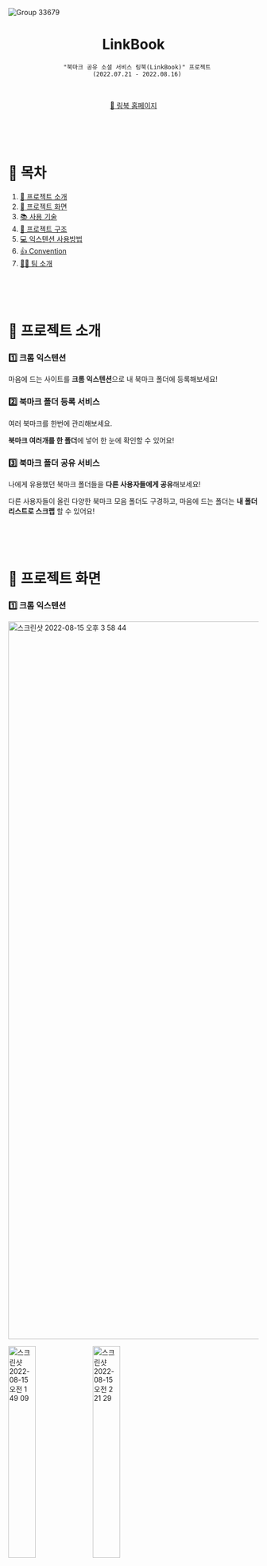 ![Group 33679](https://user-images.githubusercontent.com/72294509/184585998-fc420e7e-1748-43bf-8ac2-61ebac6fcac6.png)

<div align='center'>
    <h1>LinkBook</h1>

```
  "북마크 공유 소셜 서비스 링북(LinkBook)" 프로젝트
  (2022.07.21 - 2022.08.16)
```

  <br>
  
  [🐳 링북 홈페이지](https://linkbook.tk/)
  
</div>

<br><br><br>

# 🐳 목차

1. [🐳 프로젝트 소개](#-프로젝트-소개)
2. [🐳 프로젝트 화면](#-프로젝트-화면)
3. [📚 사용 기술](#-사용-기술)
4. [📁 프로젝트 구조](#-프로젝트-구조)
5. [💻 익스텐션 사용방법](#-익스텐션-사용방법)
6. [👍 Convention](#-convention)
7. [🤼‍♀️ 팀 소개](#%EF%B8%8F-팀-소개)

<br><br><br>

# 🐳 프로젝트 소개

### 1️⃣ 크롬 익스텐션

마음에 드는 사이트를 **크롬 익스텐션**으로 내 북마크 폴더에 등록해보세요!

### 2️⃣ 북마크 폴더 등록 서비스

여러 북마크를 한번에 관리해보세요.

**북마크 여러개를 한 폴더**에 넣어 한 눈에 확인할 수 있어요!

### 3️⃣ 북마크 폴더 공유 서비스

나에게 유용했던 북마크 폴더들을 **다른 사용자들에게 공유**해보세요!

다른 사용자들이 올린 다양한 북마크 모음 폴더도 구경하고, 마음에 드는 폴더는 **내 폴더 리스트로 스크랩** 할 수 있어요!

<br><br><br>

# 🐳 프로젝트 화면

### 1️⃣ 크롬 익스텐션

<img width="1440" alt="스크린샷 2022-08-15 오후 3 58 44" src="https://user-images.githubusercontent.com/92906766/184805826-02a201fd-783d-4c23-8d15-55974e7dd53e.png">
<p>
<img width=33% alt="스크린샷 2022-08-15 오전 1 49 09" src="https://user-images.githubusercontent.com/92906766/184805908-0f513f7f-e99c-4ad0-8eae-0e378b577a52.png">

<img width=33% alt="스크린샷 2022-08-15 오전 2 21 29" src="https://user-images.githubusercontent.com/92906766/184805942-9574127e-7c40-4080-8d66-d4e3e11f9cad.png">

<img width=33% alt="스크린샷 2022-08-15 오후 9 09 15" src="https://user-images.githubusercontent.com/92906766/184805991-aa0fb85e-dafa-472d-ab1c-1543c5897ec9.png">
</p>
<p>
<img width=33% alt="스크린샷 2022-08-15 오후 9 09 26" src="https://user-images.githubusercontent.com/92906766/184806009-7b31a283-2bfb-4f0c-8cad-049f377e15c8.png">
<img width=33% alt="스크린샷 2022-08-15 오전 2 23 29" src="https://user-images.githubusercontent.com/92906766/184806040-de6ba4b3-c551-4f84-acf9-954c26b8fe50.png">
</p>
<br>

### 2️⃣ 메인

<img src="https://user-images.githubusercontent.com/72294509/184589915-ac073330-c791-4b21-b3bd-daaa79d3fcd0.png" align="center" width="50%"><img src="https://user-images.githubusercontent.com/72294509/184596562-e71c0657-3f10-4590-840e-8fd1e217c03f.png" align="center" width="50%">
![image](https://user-images.githubusercontent.com/72294509/184608897-b935d623-569d-4640-aa40-4bf9bda06dc0.png)

#### 로그인

![image](https://user-images.githubusercontent.com/72294509/184591332-8ab60fc5-3665-48a5-b9a0-1111a26df3ca.png)

#### 회원가입

<img src="https://user-images.githubusercontent.com/72294509/184593257-36955201-b0d5-46ac-a81f-0029638fab4c.png" align="center" width="50%"><img src="https://user-images.githubusercontent.com/72294509/184593549-a5640e63-a3e2-4637-b070-3d60a2b14447.png" align="center" width="50%">

#### 첫 로그인 시 회원 정보 수정 모달

<img src="https://user-images.githubusercontent.com/72294509/184593730-a75f78f2-14d8-4881-984f-4afe05820446.png" align="center" width="50%"><img src="https://user-images.githubusercontent.com/72294509/184593849-9da31e54-272f-4df2-870d-c91a8ed9404c.png" align="center" width="50%">
<img src="https://user-images.githubusercontent.com/72294509/184594059-7652413f-4005-4558-b5c9-96745ed45c54.png" align="center" width="50%"><img src="https://user-images.githubusercontent.com/72294509/184594137-3e6cd2a8-b462-4840-9ade-ecac4517f7c0.png" align="center" width="50%">
![image](https://user-images.githubusercontent.com/72294509/184594424-ccba4745-fdab-46da-b3b7-60f317cc921f.png)

<br>

### 3️⃣ 북마크 폴더 리스트

#### 태그 분류 리스트

![image](https://user-images.githubusercontent.com/72294509/184606472-21c0b725-5dec-440e-97b9-95b642660367.png)

#### 검색 결과 리스트

![image](https://user-images.githubusercontent.com/72294509/184606633-3abca0b5-3358-45b5-ac9d-e6a39b041831.png)
![image](https://user-images.githubusercontent.com/72294509/184606693-8858dd5a-a41e-4ec4-a8e8-d74a494ed3bb.png)

<br>

### 4️⃣ 특정 북마크 폴더 조회 / 작성 및 수정

#### 북마크 폴더 조회

<img src="https://user-images.githubusercontent.com/72294509/184606966-06045081-bb42-4f32-8854-23c04005ed06.png" align="center" width="50%"><img src="https://user-images.githubusercontent.com/72294509/184607083-8c2846d1-da0d-4319-9130-d2c05e98a602.png" align="center" width="50%">
<img src="https://user-images.githubusercontent.com/72294509/184607173-c91cc367-01ed-459b-a22e-c41cd67704ff.png" align="center" width="50%"><img src="https://user-images.githubusercontent.com/72294509/184607329-0170c87c-3543-46c5-a112-2e26541fdf49.png" align="center" width="50%">

#### 북마크 폴더 작성 및 수정

<img src="https://user-images.githubusercontent.com/72294509/184607561-608a165f-289e-4cd6-bade-b9de2fa52f6c.png" align="center" width="50%"><img src="https://user-images.githubusercontent.com/72294509/184607621-3595505c-2ec8-4a9c-aa07-c3d8e57185da.png" align="center" width="50%">

<br>

### 5️⃣ 회원 페이지

#### 회원 페이지

![image](https://user-images.githubusercontent.com/72294509/184605489-7576d3fc-cebe-4e57-bdd2-f160a72b867d.png)

#### 사용자 정보 수정

<img src="https://user-images.githubusercontent.com/72294509/184605628-567f0376-9cae-4ae0-aac0-3f67008b82ee.png" align="center" width="50%"><img src="https://user-images.githubusercontent.com/72294509/184606060-c1b0ccbb-b54d-4e39-b792-a22eb12277e4.png" align="center" width="50%">

<br><br><br>

# 📚 사용 기술

## 1️⃣ Web

### 📃 Languages / Libraries

![NextJS](https://img.shields.io/badge/NextJS-%23000000.svg?style=for-the-badge&logo=Next.js&logoColor=white)
![React](https://img.shields.io/badge/react-%2320232a.svg?style=for-the-badge&logo=react&logoColor=%2361DAFB)
![TypeScript](https://img.shields.io/badge/typescript-004088.svg?style=for-the-badge&logo=typescript&logoColor=white)<br/>
![Recoil](https://img.shields.io/badge/Recoil-white?style=for-the-badge&logo=react&logoColor=black)
![React-hook-form](https://img.shields.io/badge/React_Hook_Form-FF3366?style=for-the-badge&logo=react&logoColor=%2361DAFB)
![ContextAPI](https://img.shields.io/badge/Context_API-%2320232a.svg?style=for-the-badge&logo=react&logoColor=%2361DAFB)
![axios](https://img.shields.io/badge/Axios-3668FF?style=for-the-badge&logo=react&logoColor=white)<br>
![Storybook](https://img.shields.io/badge/storybook-FF4785?style=for-the-badge&logo=storybook&logoColor=white)
![Emotion](https://img.shields.io/badge/Emotion-%237F5AB6?style=for-the-badge&logo=react&logoColor=white)<br>

### 🛠 Tools

![Figma](https://img.shields.io/badge/figma-%23F24E1E.svg?style=for-the-badge&logo=figma&logoColor=white)
![Notion](https://img.shields.io/badge/Notion-%23000000.svg?style=for-the-badge&logo=notion&logoColor=white)
![Slack](https://img.shields.io/badge/Slack-4A154B?style=for-the-badge&logo=slack&logoColor=white)
![Git](https://img.shields.io/badge/git-%23F05033.svg?style=for-the-badge&logo=git&logoColor=white)
![GitHub](https://img.shields.io/badge/github-%23121011.svg?style=for-the-badge&logo=github&logoColor=white)
![Visual Studio Code](https://img.shields.io/badge/Visual%20Studio%20Code-0078d7.svg?style=for-the-badge&logo=visual-studio-code&logoColor=white)

### 🧐 Linters

![Eslint](https://img.shields.io/badge/eslint-3A33D1?style=for-the-badge&logo=eslint&logoColor=white)
![Prettier](https://img.shields.io/badge/prettier-1A2C34?style=for-the-badge&logo=prettier&logoColor=F7BA3E)

### 🧐 Deploy

<br><br>

## 2️⃣ Extension

### 📃 Languages / Libraries

![React](https://img.shields.io/badge/react-%2320232a.svg?style=for-the-badge&logo=react&logoColor=%2361DAFB)
![TypeScript](https://img.shields.io/badge/typescript-004088.svg?style=for-the-badge&logo=typescript&logoColor=white)<br/>
![ContextAPI](https://img.shields.io/badge/Context_API-%2320232a.svg?style=for-the-badge&logo=react&logoColor=%2361DAFB)
![axios](https://img.shields.io/badge/Axios-3668FF?style=for-the-badge&logo=react&logoColor=white)
![Emotion](https://img.shields.io/badge/Emotion-%237F5AB6?style=for-the-badge&logo=react&logoColor=white)

<br><br><br>

# 📁 프로젝트 구조

![image](https://user-images.githubusercontent.com/72294509/184610986-1cb2c6b6-01bc-486b-822a-c82b4ffd527f.png)

<br><br><br>

# 💻 익스텐션 사용방법

현재 익스텐션은 구글 크롬에서 검수중에 있습니다 ㅠ 임시 사용방법은

1. 레포를 다운로드합니다: <br>
2. `git clone git@github.com:prgrms-web-devcourse/Team-03-LinkBook-FE.git` <br>
3. `chrome://extensions/` 접속 후<br>
4. 우측 상단의 개발자 모드를 여신후 <br>
   <img width="1440" alt="스크린샷 2022-08-16 오후 4 53 33 1" src="https://user-images.githubusercontent.com/92906766/184827612-69eab16f-e4cb-49d1-8a31-616e49aba9f1.png">
   <br>
5. 좌측 상단의 압축해제된 확장프로그램을 로드합니다 (load unpacked) 클릭!<br>
   <img width="490" alt="스크린샷 2022-08-16 오후 4 59 34" src="https://user-images.githubusercontent.com/92906766/184828508-f9346825-cf25-4f3e-8d52-57dc434b1fe4.png">
   <br>
6. 우측 상단에서 링북 익스텐션을 여시면 됩니다! <br>
   <img width="372" alt="스크린샷 2022-08-16 오후 5 01 37" src="https://user-images.githubusercontent.com/92906766/184828883-f2a82f85-7dbf-4cf3-a136-b73bc0b6ab17.png">

# 👍 Convention

## 1️⃣ Code Convention

- **Airbnb Eslint**를 따릅니다.

<br>

## 2️⃣ Commit Convention

- [유다시티의 커밋 메세지 스타일 가이드](https://udacity.github.io/git-styleguide/)
- Commit Type만 영어로 작성합니다.

```
Feat: 새로운 기능 추가
Fix: 버그 수정
Docs: 문서 수정
Style: 코드 포맷팅, 세미콜론 누락, 코드 변경이 없는 경우
Refactor: 코드 리팩토링
Test: 테스트 코드, 리팩토링 테스트 코드 추가
Chore: 빌드 업무 수정
Design: 스타일(CSS) 수정
```

<br>

## 3️⃣ Issue / Branch

### (1) Dev

- 작업한 내용들이 최종적으로 합쳐지는 Branch
- Feature Branch 기능 완성 시, `rebase` 및 `PR`

### (2) main

- 배포를 위한 Branch

### (3) IssueNum/CommitType/구현 내용

- Issue 단위로 브랜치를 생성하고 작업합니다.

<br>

## 4️⃣ Code Review

- 우선적으로 **기능의 정상 동작 검사**
- 가독성 / 컨벤션

<br><br><br>

# 🤼‍♀️ 팀 소개

## 강력 3팀 프론트엔드

| [김동언](https://github.com/960817)                                              | [민상기](https://github.com/Steadystudy)                                         | [유용상](https://github.com/Miral3)                                              | [정지영](https://github.com/Jungjjeong)                                          |
| -------------------------------------------------------------------------------- | -------------------------------------------------------------------------------- | -------------------------------------------------------------------------------- | -------------------------------------------------------------------------------- |
| <img src="https://avatars.githubusercontent.com/u/92906766?v=4" width="150px" /> | <img src="https://avatars.githubusercontent.com/u/76620786?v=4" width="150px" /> | <img src="https://avatars.githubusercontent.com/u/59829606?v=4" width="150px" /> | <img src="https://avatars.githubusercontent.com/u/72294509?v=4" width="150px" /> |
| frontend Developer                                                               | frontend Developer                                                               | frontend Developer                                                               | frontend Developer                                                               |

<br><br>

## 강력 3팀 백엔드

[🐳 링북 백엔드 레포](https://github.com/prgrms-web-devcourse/Team-03-LinkBook-BE)

<table>
  <tr>
    <td>
        <a href="https://github.com/Nnagman">
            <img src="https://avatars.githubusercontent.com/u/16336810?v=4" width="100px" />
        </a>
    </td>
    <td>
        <a href="https://github.com/suy2on">
            <img src="https://avatars.githubusercontent.com/u/62363580?v=4" width="100px" />
        </a>
    </td>
    <td>
        <a href="https://github.com/pppp0722">
            <img src="https://avatars.githubusercontent.com/u/60428537?v=4" width="100px" />
        </a>
    </td>
    <td>
        <a href="https://github.com/ChoiYeonho0903">
            <img src="https://avatars.githubusercontent.com/u/76257508?v=4" width="100px" />
        </a>
    </td>
    <td>
        <a href="https://github.com/su-pernova">
            <img src="https://avatars.githubusercontent.com/u/48689213?v=4" width="100px" />
        </a>
    </td>
  </tr>
  <tr>
    <td><b>이창호</b></td>
    <td><b>이수연</b></td>
    <td><b>이일환</b></td>
    <td><b>최연호</b></td>
    <td><b>김수미</b></td>
  </tr>
  <tr>
    <td><b>Backend Developer</b></td>
    <td><b>Backend Developer</b></td>
    <td><b>Backend Developer</b></td>
    <td><b>Backend Developer</b></td>
    <td><b>Backend Developer</b></td>
  </tr>
</table>
